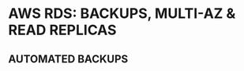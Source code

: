 # AWS RDS: BACKUPS, MULTI-AZ & READ REPLICAS

## AUTOMATED BACKUPS


















































